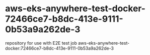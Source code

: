 # aws-eks-anywhere-test-docker-72466ce7-b8dc-413e-9111-0b53a9a262de-3
repository for use with E2E test job aws-eks-anywhere-test-docker:72466ce7-b8dc-413e-9111-0b53a9a262de-3
